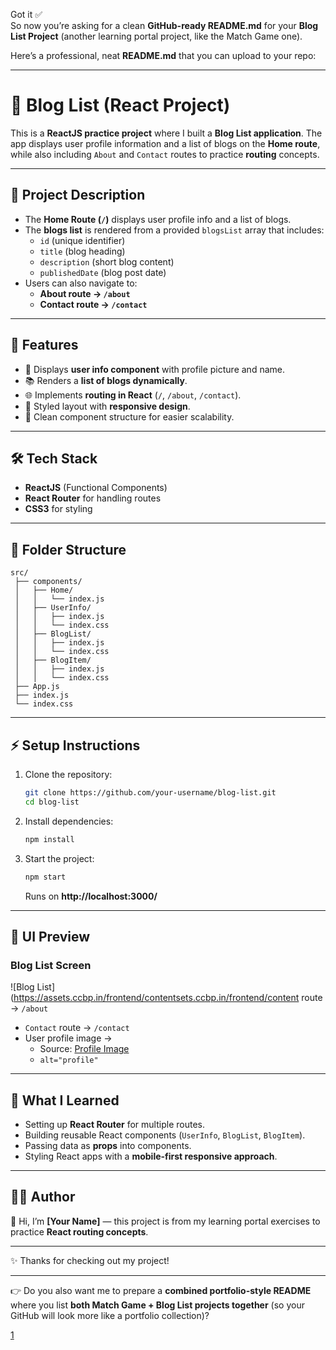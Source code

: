 Got it ✅  
So now you’re asking for a clean **GitHub-ready README.md** for your **Blog List Project** (another learning portal project, like the Match Game one).  

Here’s a professional, neat **README.md** that you can upload to your repo:  

***

# 📝 Blog List (React Project)  

This is a **ReactJS practice project** where I built a **Blog List application**. The app displays user profile information and a list of blogs on the **Home route**, while also including `About` and `Contact` routes to practice **routing** concepts.  

***

## 📌 Project Description  

- The **Home Route (`/`)** displays user profile info and a list of blogs.  
- The **blogs list** is rendered from a provided `blogsList` array that includes:  
  - `id` (unique identifier)  
  - `title` (blog heading)  
  - `description` (short blog content)  
  - `publishedDate` (blog post date)  
- Users can also navigate to:  
  - **About route → `/about`**  
  - **Contact route → `/contact`**  

***

## 🚀 Features  

- 🧑 Displays **user info component** with profile picture and name.  
- 📚 Renders a **list of blogs dynamically**.  
- 🌐 Implements **routing in React** (`/`, `/about`, `/contact`).  
- 🎨 Styled layout with **responsive design**.  
- 📝 Clean component structure for easier scalability.  

***

## 🛠️ Tech Stack  

- **ReactJS** (Functional Components)  
- **React Router** for handling routes  
- **CSS3** for styling  

***

## 📂 Folder Structure  

```
src/
 ├── components/
 │   ├── Home/
 │   │   └── index.js
 │   ├── UserInfo/
 │   │   ├── index.js
 │   │   └── index.css
 │   ├── BlogList/
 │   │   ├── index.js
 │   │   └── index.css
 │   ├── BlogItem/
 │   │   ├── index.js
 │   │   └── index.css
 ├── App.js
 ├── index.js
 └── index.css
```

***

## ⚡ Setup Instructions  

1. Clone the repository:  
   ```bash
   git clone https://github.com/your-username/blog-list.git
   cd blog-list
   ```

2. Install dependencies:  
   ```bash
   npm install
   ```

3. Start the project:  
   ```bash
   npm start
   ```
   Runs on **http://localhost:3000/**  

***

## 🎨 UI Preview  

### Blog List Screen  
![Blog List](https://assets.ccbp.in/frontend/contentsets.ccbp.in/frontend/content route → `/about`  
- `Contact` route → `/contact`  
- User profile image →  
  - Source: [Profile Image](https://assets.ccbp.in/frontend/react-js/profile-img.png)  
  - `alt="profile"`  

***

## 🎯 What I Learned  

- Setting up **React Router** for multiple routes.  
- Building reusable React components (`UserInfo`, `BlogList`, `BlogItem`).  
- Passing data as **props** into components.  
- Styling React apps with a **mobile-first responsive approach**.  

***

## 👨‍💻 Author  

👋 Hi, I’m **[Your Name]** — this project is from my learning portal exercises to practice **React routing concepts**.  

***

✨ Thanks for checking out my project!  

***

👉 Do you also want me to prepare a **combined portfolio-style README** where you list **both Match Game + Blog List projects together** (so your GitHub will look more like a portfolio collection)?

[1](https://assets.ccbp.in/frontend/content/react-js/routing-practice-bl)
